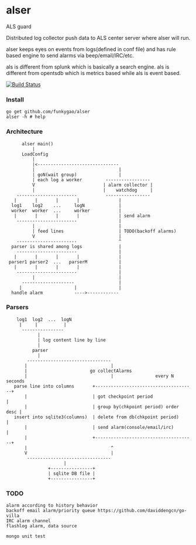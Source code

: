 alser
=====

ALS guard

Distributed log collector push data to ALS center server where alser will run.

alser keeps eyes on events from logs(defined in conf file) and has rule based engine
to send alarms via beep/email/IRC/etc.

als is different from splunk which is basically a search engine.
als is different from opentsdb which is metrics based while als is event based.


[![Build Status](https://travis-ci.org/funkygao/alser.png?branch=master)](https://travis-ci.org/funkygao/alser)

### Install

    go get github.com/funkygao/alser
    alser -h # help

### Architecture
    

          alser main()
              |
          LoadConfig
              |
              |<-------------------------------
              |                                |
              | goN(wait group)                |
              | each log a worker         -----------------
              V                          | alarm collector |
              |                          |    watchdog     |
        -----------------------           -----------------
       |       |       |       |               |
      log1    log2    ...     logN             |
      worker  worker  ...     worker           |
       |       |       |       |               | send alarm
        -----------------------                | 
              |                                |
              | feed lines                     | TODO(backoff alarms)
              V                                | 
        -----------------------                ^
      parser is shared among logs              |
        -----------------------                |
       |       |       |       |               |
     parser1 parser2  ...   parserM            |
       |       |       |       |               |
        -----------------------                |
              |                                |
          --------------------                 |
         |                    |                |
      handle alarm            ---->------------


### Parsers

        log1  log2  ...  logN
         |     |          |
          ----------------
                |
                | log content line by line
                |
              parser
                |
            --------------------------------
           |                                |
           |                        go collectAlarms
           |                                |                every N seconds
       parse line into columns       +--------------------------------------+
           |                         | got checkpoint period                |
           |                         | group by(chkpoint period) order desc |
       insert into sqlite3(columns)  | delete from db(chkpoint period)      |
           |                         | send alarm(console/email/irc)        |
           |                         +--------------------------------------+
           |                                ^
           V                                |
            --------------------------------
                          |
                    +----------------+
                    | sqlite DB file |
                    +----------------+


### TODO

    alarm according to history behavior
    backoff email alarm/priority queue https://github.com/daviddengcn/go-villa
    IRC alarm channel
    flashlog alarm, data source

    mongo unit test
